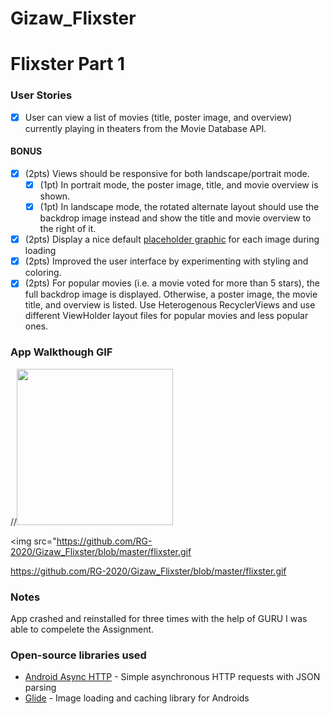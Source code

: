 # Gizaw_Flixster

# Flixster Part 1

### User Stories
- [x] User can view a list of movies (title, poster image, and overview) currently playing in theaters from the Movie Database API.

#### BONUS
- [x] (2pts) Views should be responsive for both landscape/portrait mode.
   - [x] (1pt) In portrait mode, the poster image, title, and movie overview is shown.
   - [x] (1pt) In landscape mode, the rotated alternate layout should use the backdrop image instead and show the title and movie overview to the right of it.

- [x] (2pts) Display a nice default [placeholder graphic](https://guides.codepath.org/android/Displaying-Images-with-the-Glide-Library#advanced-usage) for each image during loading
- [x] (2pts) Improved the user interface by experimenting with styling and coloring.
- [x] (2pts) For popular movies (i.e. a movie voted for more than 5 stars), the full backdrop image is displayed. Otherwise, a poster image, the movie title, and overview is listed. Use Heterogenous RecyclerViews and use different ViewHolder layout files for popular movies and less popular ones.

### App Walkthough GIF

//<img src="Gizaw_flixster.gif" width=250><br>

<img src="<https://github.com/RG-2020/Gizaw_Flixster/blob/master/flixster.gif><br>
          
https://github.com/RG-2020/Gizaw_Flixster/blob/master/flixster.gif
### Notes
App crashed and reinstalled for three times with the help of GURU I was able to compelete the Assignment. 

### Open-source libraries used

- [Android Async HTTP](https://github.com/codepath/CPAsyncHttpClient) - Simple asynchronous HTTP requests with JSON parsing
- [Glide](https://github.com/bumptech/glide) - Image loading and caching library for Androids

